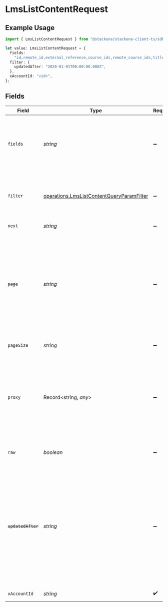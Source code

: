 # LmsListContentRequest

## Example Usage

```typescript
import { LmsListContentRequest } from "@stackone/stackone-client-ts/sdk/models/operations";

let value: LmsListContentRequest = {
  fields:
    "id,remote_id,external_reference,course_ids,remote_course_ids,title,description,additional_data,languages,content_url,mobile_launch_content_url,content_type,cover_url,active,duration,order,categories,skills,updated_at,created_at,provider,localisations,tags",
  filter: {
    updatedAfter: "2020-01-01T00:00:00.000Z",
  },
  xAccountId: "<id>",
};
```

## Fields

| Field                                                                                                                                                                                                                                                           | Type                                                                                                                                                                                                                                                            | Required                                                                                                                                                                                                                                                        | Description                                                                                                                                                                                                                                                     | Example                                                                                                                                                                                                                                                         |
| --------------------------------------------------------------------------------------------------------------------------------------------------------------------------------------------------------------------------------------------------------------- | --------------------------------------------------------------------------------------------------------------------------------------------------------------------------------------------------------------------------------------------------------------- | --------------------------------------------------------------------------------------------------------------------------------------------------------------------------------------------------------------------------------------------------------------- | --------------------------------------------------------------------------------------------------------------------------------------------------------------------------------------------------------------------------------------------------------------- | --------------------------------------------------------------------------------------------------------------------------------------------------------------------------------------------------------------------------------------------------------------- |
| `fields`                                                                                                                                                                                                                                                        | *string*                                                                                                                                                                                                                                                        | :heavy_minus_sign:                                                                                                                                                                                                                                              | The comma separated list of fields that will be returned in the response (if empty, all fields are returned)                                                                                                                                                    | id,remote_id,external_reference,course_ids,remote_course_ids,title,description,additional_data,languages,content_url,mobile_launch_content_url,content_type,cover_url,active,duration,order,categories,skills,updated_at,created_at,provider,localisations,tags |
| `filter`                                                                                                                                                                                                                                                        | [operations.LmsListContentQueryParamFilter](../../../sdk/models/operations/lmslistcontentqueryparamfilter.md)                                                                                                                                                   | :heavy_minus_sign:                                                                                                                                                                                                                                              | Filter parameters that allow greater customisation of the list response                                                                                                                                                                                         |                                                                                                                                                                                                                                                                 |
| `next`                                                                                                                                                                                                                                                          | *string*                                                                                                                                                                                                                                                        | :heavy_minus_sign:                                                                                                                                                                                                                                              | The unified cursor                                                                                                                                                                                                                                              |                                                                                                                                                                                                                                                                 |
| ~~`page`~~                                                                                                                                                                                                                                                      | *string*                                                                                                                                                                                                                                                        | :heavy_minus_sign:                                                                                                                                                                                                                                              | : warning: ** DEPRECATED **: This will be removed in a future release, please migrate away from it as soon as possible.<br/><br/>The page number of the results to fetch                                                                                        |                                                                                                                                                                                                                                                                 |
| `pageSize`                                                                                                                                                                                                                                                      | *string*                                                                                                                                                                                                                                                        | :heavy_minus_sign:                                                                                                                                                                                                                                              | The number of results per page                                                                                                                                                                                                                                  |                                                                                                                                                                                                                                                                 |
| `proxy`                                                                                                                                                                                                                                                         | Record<string, *any*>                                                                                                                                                                                                                                           | :heavy_minus_sign:                                                                                                                                                                                                                                              | Query parameters that can be used to pass through parameters to the underlying provider request by surrounding them with 'proxy' key                                                                                                                            |                                                                                                                                                                                                                                                                 |
| `raw`                                                                                                                                                                                                                                                           | *boolean*                                                                                                                                                                                                                                                       | :heavy_minus_sign:                                                                                                                                                                                                                                              | Indicates that the raw request result is returned                                                                                                                                                                                                               |                                                                                                                                                                                                                                                                 |
| ~~`updatedAfter`~~                                                                                                                                                                                                                                              | *string*                                                                                                                                                                                                                                                        | :heavy_minus_sign:                                                                                                                                                                                                                                              | : warning: ** DEPRECATED **: This will be removed in a future release, please migrate away from it as soon as possible.<br/><br/>Use a string with a date to only select results updated after that given date                                                  | 2020-01-01T00:00:00.000Z                                                                                                                                                                                                                                        |
| `xAccountId`                                                                                                                                                                                                                                                    | *string*                                                                                                                                                                                                                                                        | :heavy_check_mark:                                                                                                                                                                                                                                              | The account identifier                                                                                                                                                                                                                                          |                                                                                                                                                                                                                                                                 |